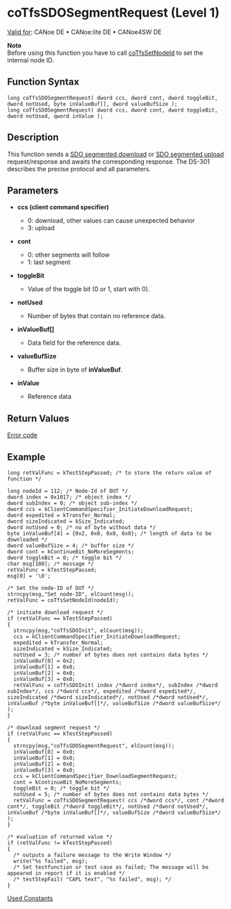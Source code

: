 # coTfsSDOSegmentRequest (Level 1)

[Valid for](../../../../Shared/FeatureAvailability.md): CANoe DE • CANoe:lite DE • CANoe4SW DE

**Note**  
Before using this function you have to call [coTfsSetNodeId](CAPLfunctionCoTfsSetNodeId.md) to set the internal node ID.

## Function Syntax

```plaintext
long coTfsSDOSegmentRequest( dword ccs, dword cont, dword toggleBit, dword notUsed, byte inValueBuf[], dword valueBufSize );
long coTfsSDOSegmentRequest( dword ccs, dword cont, dword toggleBit, dword notUsed, qword inValue );
```

## Description

This function sends a [SDO segmented download](../../../../CANoeCANalyzer/CANopen/TfsNodelayer/SDO/SegSDODownload.md) or [SDO segmented upload](../../../../CANoeCANalyzer/CANopen/TfsNodelayer/SDO/SegSdoUpload.md) request/response and awaits the corresponding response. The DS-301 describes the precise protocol and all parameters.

## Parameters

- **ccs (client command specifier)**
  - 0: download, other values can cause unexpected behavior
  - 3: upload

- **cont**
  - 0: other segments will follow
  - 1: last segment

- **toggleBit**
  - Value of the toggle bit (0 or 1, start with 0).

- **notUsed**
  - Number of bytes that contain no reference data.

- **inValueBuf[]**
  - Data field for the reference data.

- **valueBufSize**
  - Buffer size in byte of **inValueBuf**.

- **inValue**
  - Reference data

## Return Values

[Error code](../CAPLfunctionsCANopenNLTFSErrorCodes.md)

## Example

```plaintext
long retValFunc = kTestStepPassed; /* to store the return value of function */

long nodeId = 112; /* Node-Id of DUT */
dword index = 0x1017; /* object index */
dword subIndex = 0; /* object sub-index */
dword ccs = kClientCommandSpecifier_InitiateDownloadRequest;
dword expedited = kTransfer_Normal;
dword sizeIndicated = kSize_Indicated;
dword notUsed = 0; /* no of byte without data */
byte inValueBuf[4] = {0x2, 0x0, 0x0, 0x0}; /* length of data to be downloaded */
dword valueBufSize = 4; /* buffer size */
dword cont = kContinueBit_NoMoreSegments;
dword toggleBit = 0; /* toggle bit */
char msg[100]; /* message */
retValFunc = kTestStepPassed;
msg[0] = '\0';

/* Set the node-ID of DUT */
strncpy(msg,"Set node-ID", elCount(msg));
retValFunc = coTfsSetNodeId(nodeId);

/* initiate download request */
if (retValFunc == kTestStepPassed)
{
  strncpy(msg,"coTfsSDOInit", elCount(msg));
  ccs = kClientCommandSpecifier_InitiateDownloadRequest;
  expedited = kTransfer_Normal;
  sizeIndicated = kSize_Indicated;
  notUsed = 3; /* number of bytes does not contains data bytes */
  inValueBuf[0] = 0x2;
  inValueBuf[1] = 0x0;
  inValueBuf[2] = 0x0;
  inValueBuf[3] = 0x0;
  retValFunc = coTfsSDOInit( index /*dword index*/, subIndex /*dword subIndex*/, ccs /*dword ccs*/, expedited /*dword expedited*/, sizeIndicated /*dword sizeIndicated*/, notUsed /*dword notUsed*/, inValueBuf /*byte inValueBuf[]*/, valueBufSize /*dword valueBufSize*/ );
}

/* download segment request */
if (retValFunc == kTestStepPassed)
{
  strncpy(msg,"coTfsSDOSegmentRequest", elCount(msg));
  inValueBuf[0] = 0x0;
  inValueBuf[1] = 0x0;
  inValueBuf[2] = 0x0;
  inValueBuf[3] = 0x0;
  ccs = kClientCommandSpecifier_DownloadSegmentRequest;
  cont = kContinueBit_NoMoreSegments;
  toggleBit = 0; /* toggle bit */
  notUsed = 5; /* number of bytes does not contains data bytes */
  retValFunc = coTfsSDOSegmentRequest( ccs /*dword ccs*/, cont /*dword cont*/, toggleBit /*dword toggleBit*/, notUsed /*dword notUsed*/, inValueBuf /*byte inValueBuf[]*/, valueBufSize /*dword valueBufSize*/ );
}

/* evaluation of returned value */
if (retValFunc != kTestStepPassed)
{
  /* outputs a failure message to the Write Window */
  write("%s failed", msg);
  /* Set testfunction or test case as failed; The message will be appeared in report if it is enabled */
  /* testStepFail( "CAPL text", "%s failed", msg); */
}
```

[Used Constants](../CAPLfunctionsCANopenNLTFSExampleConstants.md)
